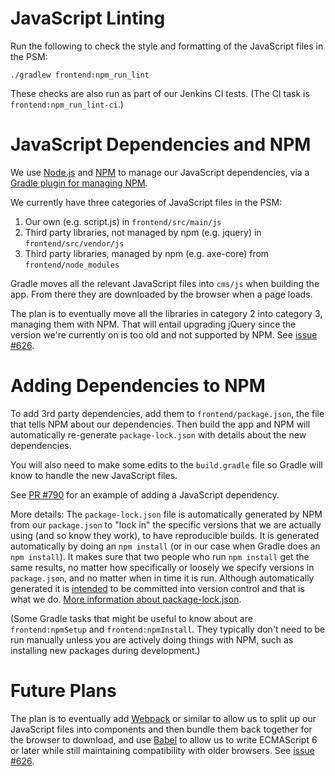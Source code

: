# JavaScript Linting

Run the following to check the style and formatting of the JavaScript files in
the PSM:

    ./gradlew frontend:npm_run_lint

These checks are also run as part of our Jenkins CI tests. (The CI task is
`frontend:npm_run_lint-ci`.)

# JavaScript Dependencies and NPM

We use [Node.js](https://nodejs.org/en/) and [NPM](https://www.npmjs.com/) to
manage our JavaScript dependencies, via a
[Gradle plugin for managing NPM](https://github.com/srs/gradle-node-plugin).

We currently have three categories of JavaScript files in the PSM:

1.  Our own (e.g. script.js) in `frontend/src/main/js`
2.  Third party libraries, not managed by npm (e.g. jquery) in
    `frontend/src/vendor/js`
3.  Third party libraries, managed by npm (e.g. axe-core) from
    `frontend/node_modules`

Gradle moves all the relevant JavaScript files into `cms/js` when building the
app. From there they are downloaded by the browser when a page loads.

The plan is to eventually move all the libraries in category 2 into category 3,
managing them with NPM. That will entail upgrading jQuery since the version
we're currently on is too old and not supported by NPM.
See [issue #626](https://github.com/SolutionGuidance/psm/issues/626).

# Adding Dependencies to NPM

To add 3rd party dependencies, add them to `frontend/package.json`, the file
that tells NPM about our dependencies. Then build the app and NPM will
automatically re-generate `package-lock.json` with details about the new
dependencies.

You will also need to make some edits to the `build.gradle` file so Gradle will
know to handle the new JavaScript files.

See [PR #790](https://github.com/SolutionGuidance/psm/pull/790/) for an example
of adding a JavaScript dependency.

More details: The `package-lock.json` file is automatically generated by NPM
from our `package.json` to "lock in" the specific versions that we are actually
using (and so know they work), to have reproducible builds. It is generated
automatically by doing an `npm install` (or in our case when Gradle does an
`npm install`). It makes sure that two people who run `npm install` get the
same results, no matter how specifically or loosely we specify versions in
`package.json`, and no matter when in time it is run. Although automatically
generated it is
[intended](https://stackoverflow.com/questions/44206782/do-i-commit-the-package-lock-json-file-created-by-npm-5#44210813)
to be committed into version control and that is what we do.
[More information about package-lock.json](https://docs.npmjs.com/files/package-lock.json).

(Some Gradle tasks that might be useful to know about are `frontend:npmSetup`
and `frontend:npmInstall`. They typically don't need to be run manually unless
you are actively doing things with NPM, such as installing new packages during
development.)

# Future Plans

The plan is to eventually add [Webpack](https://webpack.js.org/) or similar to
allow us to split up our JavaScript files into components and then bundle them
back together for the browser to download, and use [Babel](https://babeljs.io/)
to allow us to write ECMAScript 6 or later while still maintaining
compatibility with older browsers.
See [issue #626](https://github.com/SolutionGuidance/psm/issues/626).
